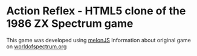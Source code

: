 Action Reflex - HTML5 clone of the 1986 ZX Spectrum game
=============================================================================

This game was developed using [melonJS](http://melonjs.org/)
Information about original game on [worldofspectrum.org](http://www.worldofspectrum.org/infoseekid.cgi?id=0000078)
